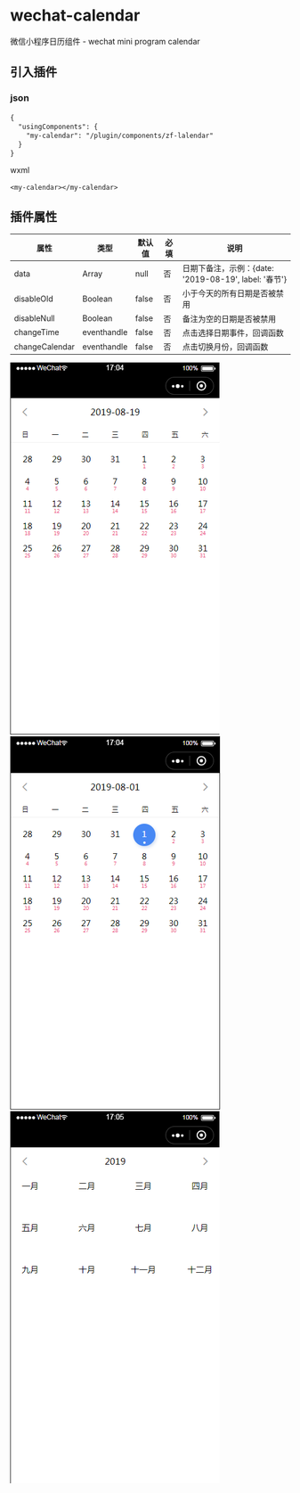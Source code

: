 # wechat-calendar
微信小程序日历组件 - wechat mini program calendar

## 引入插件
### json
```
{
  "usingComponents": {
    "my-calendar": "/plugin/components/zf-lalendar"
  }
}
```
wxml
```
<my-calendar></my-calendar>
```
## 插件属性
| 属性			 | 类型			| 默认值 | 必填	  | 说明												  |
| -------------- | ------------ | ------ | ------ | ----------------------------------------------------- |
| data           | Array		| null	 | 否 	  | 日期下备注，示例：{date: '2019-08-19', label: '春节'} |
| disableOld	 | Boolean		| false  | 否 	  | 小于今天的所有日期是否被禁用						  |
| disableNull	 | Boolean		| false  | 否 	  | 备注为空的日期是否被禁用							  |
| changeTime	 | eventhandle  | false  | 否 	  | 点击选择日期事件，回调函数							  |
| changeCalendar | eventhandle  | false  | 否 	  | 点击切换月份，回调函数								  |

![链接](./doc/1.png)![链接](./doc/2.png)![链接](./doc/3.png)





